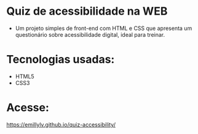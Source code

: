 # Quiz de acessibilidade na WEB
- Um projeto simples de front-end com HTML e CSS que apresenta um questionário sobre acessibilidade digital, ideal para treinar.

# Tecnologias usadas:
- HTML5
- CSS3
# Acesse:
https://emillylv.github.io/quiz-accessibility/
